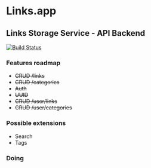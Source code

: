 # Links.app

## Links Storage Service - API Backend

[![Build Status](https://travis-ci.org/nlattessi/links.app.backend.svg?branch=master)](https://travis-ci.org/nlattessi/links.app.backend)

### Features roadmap
* ~~CRUD /links~~
* ~~CRUD /categories~~
* ~~Auth~~
* ~~UUID~~
* ~~CRUD /user/links~~
* ~~CRUD /user/categories~~

### Possible extensions
* Search
* Tags

### Doing

